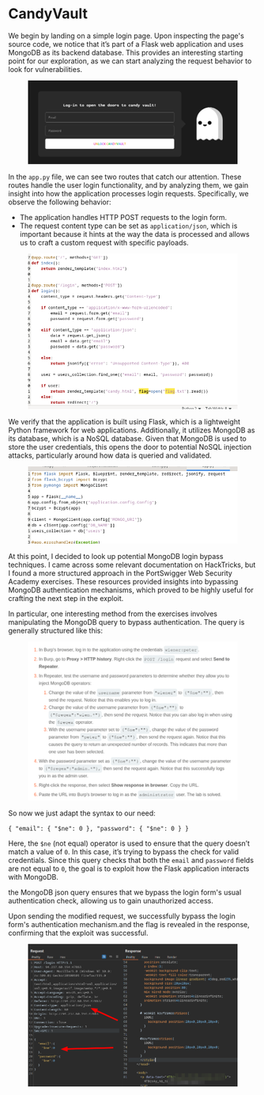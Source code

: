 # CandyVault

We begin by landing on a simple login page. Upon inspecting the page's source code, we notice that it’s part of a Flask web application and uses MongoDB as its backend database. This provides an interesting starting point for our exploration, as we can start analyzing the request behavior to look for vulnerabilities.

<figure><img src="../../../../../.gitbook/assets/image (3) (1) (1) (1) (1) (1) (1) (1) (1) (1) (1) (1) (1) (1) (1) (1) (1) (1) (1) (1) (1) (1) (1) (1) (1) (1) (1) (1) (1) (1) (1) (1) (1).png" alt=""><figcaption></figcaption></figure>

In the `app.py` file, we can see two routes that catch our attention. These routes handle the user login functionality, and by analyzing them, we gain insight into how the application processes login requests. Specifically, we observe the following behavior:

* The application handles HTTP POST requests to the login form.
* The request content type can be set as `application/json`, which is important because it hints at the way the data is processed and allows us to craft a custom request with specific payloads.

<figure><img src="../../../../../.gitbook/assets/image (4) (1) (1) (1) (1) (1) (1) (1) (1) (1) (1) (1) (1) (1) (1) (1) (1) (1) (1) (1) (1) (1) (1) (1) (1) (1) (1) (1) (1) (1) (1).png" alt=""><figcaption></figcaption></figure>

We verify that the application is built using Flask, which is a lightweight Python framework for web applications. Additionally, it utilizes MongoDB as its database, which is a NoSQL database. Given that MongoDB is used to store the user credentials, this opens the door to potential NoSQL injection attacks, particularly around how data is queried and validated.

<figure><img src="../../../../../.gitbook/assets/image (5) (1) (1) (1) (1) (1) (1) (1) (1) (1) (1) (1) (1) (1) (1) (1) (1) (1) (1) (1) (1) (1) (1) (1) (1).png" alt=""><figcaption></figcaption></figure>

At this point, I decided to look up potential MongoDB login bypass techniques. I came across some relevant documentation on HackTricks, but I found a more structured approach in the PortSwigger Web Security Academy exercises. These resources provided insights into bypassing MongoDB authentication mechanisms, which proved to be highly useful for crafting the next step in the exploit.

In particular, one interesting method from the exercises involves manipulating the MongoDB query to bypass authentication. The query is generally structured like this:

<figure><img src="../../../../../.gitbook/assets/image (6) (1) (1) (1) (1) (1) (1) (1) (1) (1) (1) (1) (1) (1) (1) (1) (1) (1) (1) (1) (1) (1) (1) (1) (1).png" alt=""><figcaption></figcaption></figure>

So now we just adapt the syntax to our need:

```
{ "email": { "$ne": 0 }, "password": { "$ne": 0 } }
```

Here, the `$ne` (not equal) operator is used to ensure that the query doesn’t match a value of `0`. In this case, it’s trying to bypass the check for valid credentials. Since this query checks that both the `email` and `password` fields are not equal to `0`, the goal is to exploit how the Flask application interacts with MongoDB.

the MongoDB json query ensures that we bypass the login form's usual authentication check, allowing us to gain unauthorized access.

Upon sending the modified request, we successfully bypass the login form's authentication mechanism.and the flag is revealed in the response, confirming that the exploit was successful.

<figure><img src="../../../../../.gitbook/assets/image (7) (1) (1) (1) (1) (1) (1) (1) (1) (1) (1) (1) (1) (1) (1) (1) (1) (1) (1) (1) (1) (1).png" alt=""><figcaption></figcaption></figure>
